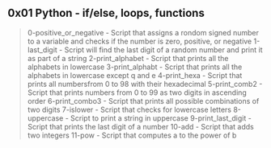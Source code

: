 ## 0x01 Python - if/else, loops, functions
> 0-positive_or_negative - Script that assigns a rondom signed number to a variable and checks if the number is zero, positive, or negative
> 1-last_digit - Script will find the last digit of a random number and print it as part of a string
> 2-print_alphabet - Script that prints all the alphabets in lowercase
> 3-print_alphabt - Script that prints all the alphabets in lowercase except q and e
> 4-print_hexa - Script that prints all numbersfrom 0 to 98 with their hexadecimal
> 5-print_comb2 - Script that prints numbers from 0 to 99 as two digits in ascending order
> 6-print_combo3 - Script that prints all possible combinations of two digits
> 7-islower - Script that checks for lowercase letters
> 8-uppercase - Script to print a string in uppercase
> 9-print_last_digit - Script that prints the last digit of a number
> 10-add - Script that adds two integers
> 11-pow - Script that computes a to the power of b
